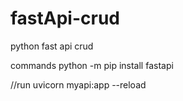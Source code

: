 # fastApi-crud
python fast api crud 


commands
python -m pip install fastapi

//run
uvicorn myapi:app --reload


